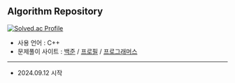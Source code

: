 ## Algorithm Repository

[![Solved.ac Profile](http://mazassumnida.wtf/api/v2/generate_badge?boj=hyun9d)](https://solved.ac/hyun9d)

- 사용 언어 : C++
- 문제풀이 사이트 : [백준](https://www.acmicpc.net/) / [프로필](https://www.acmicpc.net/user/hyun9d) / [프로그래머스](https://www.programmers.co.kr/)

----

- 2024.09.12 시작
